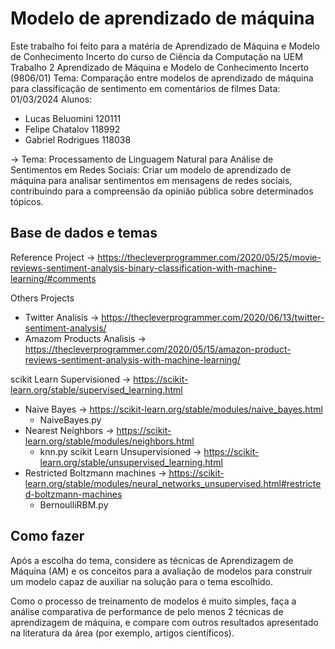 # Modelo de aprendizado de máquina

Este trabalho foi feito para a matéria de Aprendizado de Máquina e Modelo de Conhecimento Incerto do curso de Ciência da Computação na UEM
Trabalho 2
Aprendizado de Máquina e Modelo de Conhecimento Incerto (9806/01)
Tema: Comparação entre modelos de aprendizado de máquina para classificação de sentimento em comentários de filmes
Data: 01/03/2024
Alunos:
   - Lucas Beluomini    120111
   - Felipe Chatalov    118992
   - Gabriel Rodrigues  118038

-> Tema: Processamento de Linguagem Natural para Análise de Sentimentos em Redes 
Sociais: Criar um modelo de aprendizado de máquina para analisar sentimentos em
mensagens de redes sociais, contribuindo para a compreensão da opinião pública
sobre determinados tópicos.

## Base de dados e temas

Reference Project -> https://thecleverprogrammer.com/2020/05/25/movie-reviews-sentiment-analysis-binary-classification-with-machine-learning/#comments

Others Projects 
 - Twitter Analisis -> https://thecleverprogrammer.com/2020/06/13/twitter-sentiment-analysis/
 - Amazom Products Analisis -> https://thecleverprogrammer.com/2020/05/15/amazon-product-reviews-sentiment-analysis-with-machine-learning/

scikit Learn Supervisioned -> https://scikit-learn.org/stable/supervised_learning.html
 - Naive Bayes -> https://scikit-learn.org/stable/modules/naive_bayes.html
    - NaiveBayes.py
 - Nearest Neighbors -> https://scikit-learn.org/stable/modules/neighbors.html
    - knn.py
scikit Learn Unsupervisioned -> https://scikit-learn.org/stable/unsupervised_learning.html
 - Restricted Boltzmann machines -> https://scikit-learn.org/stable/modules/neural_networks_unsupervised.html#restricted-boltzmann-machines
    - BernoulliRBM.py

## Como fazer

Após a escolha do tema, considere as técnicas de Aprendizagem de Máquina (AM) e os
conceitos para a avaliação de modelos para construir um modelo capaz de auxiliar na solução
para o tema escolhido.

Como o processo de treinamento de modelos é muito simples, faça a análise comparativa de
performance de pelo menos 2 técnicas de aprendizagem de máquina, e compare com outros
resultados apresentado na literatura da área (por exemplo, artigos científicos).